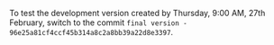 To test the development version created by Thursday, 9:00 AM, 27th February, switch to the commit `final version - 96e25a81cf4ccf45b314a8c2a8bb39a22d8e3397`.
